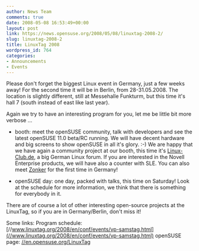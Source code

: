 ```yaml
---
author: News Team
comments: true
date: 2008-05-08 16:53:49+00:00
layout: post
link: https://news.opensuse.org/2008/05/08/linuxtag-2008-2/
slug: linuxtag-2008-2
title: LinuxTag 2008
wordpress_id: 764
categories:
- Announcements
- Events
---
```


Please don't forget the biggest Linux event in Germany, just a few weeks away! For the second time it will be in Berlin, from 28-31.05.2008. The location is slightly different, still at Messehalle Funkturm, but this time it's hall 7 (south instead of east like last year).

Again we try to have an interesting program for you, let me be little bit more verbose ...

- booth: meet the openSUSE community, talk with developers and see the latest openSUSE 11.0 beta/RC running. We will have decent hardware and big screens to show openSUSE in all it's glory. :-) We are happy that we have again a community project at our booth, this time it's [Linux-Club.de](//linux-club.de), a big German Linux forum. If you are interested in the Novell Enterprise products, we will have also a counter with SLE. You can also meet [Zonker](//zonker.opensuse.org) for the first time in Germany! 

- openSUSE day: one day, packed with talks, this time on Saturday! Look at the schedule for more information, we think that there is something for everybody in it. 

There are of course a lot of other interesting open-source projects at the LinuxTag, so if you are in Germany/Berlin, don't miss it!

Some links:
Program schedule: [//www.linuxtag.org/2008/en/conf/events/vp-samstag.html](//www.linuxtag.org/2008/en/conf/events/vp-samstag.html)
openSUSE page: [//en.opensuse.org/LinuxTag](//en.opensuse.org/LinuxTag)
